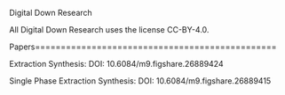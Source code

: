 Digital Down Research

All Digital Down Research uses the license CC-BY-4.0.

Papers===============================================

Extraction Synthesis:                    DOI: 10.6084/m9.figshare.26889424

Single Phase Extraction Synthesis:       DOI: 10.6084/m9.figshare.26889415
